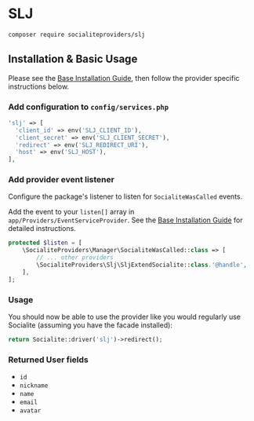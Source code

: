 # SLJ

```bash
composer require socialiteproviders/slj
```

## Installation & Basic Usage

Please see the [Base Installation Guide](https://socialiteproviders.com/usage/), then follow the provider specific instructions below.

### Add configuration to `config/services.php`

```php
'slj' => [    
  'client_id' => env('SLJ_CLIENT_ID'),  
  'client_secret' => env('SLJ_CLIENT_SECRET'),  
  'redirect' => env('SLJ_REDIRECT_URI'),
  'host' => env('SLJ_HOST'),
],
```

### Add provider event listener

Configure the package's listener to listen for `SocialiteWasCalled` events.

Add the event to your `listen[]` array in `app/Providers/EventServiceProvider`. See the [Base Installation Guide](https://socialiteproviders.com/usage/) for detailed instructions.

```php
protected $listen = [
    \SocialiteProviders\Manager\SocialiteWasCalled::class => [
        // ... other providers
        \SocialiteProviders\Slj\SljExtendSocialite::class.'@handle',
    ],
];
```

### Usage

You should now be able to use the provider like you would regularly use Socialite (assuming you have the facade installed):

```php
return Socialite::driver('slj')->redirect();
```

### Returned User fields

- ``id``
- ``nickname``
- ``name``
- ``email``
- ``avatar``
